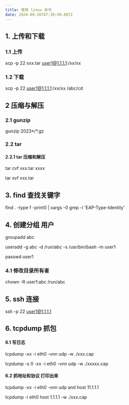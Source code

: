 ```yaml
---
title: 常用 linux 命令
date: 2024-09-26T07:30:50.607Z
---
```




## 1. 上传和下载
### 1.1 上传

scp -p 22 xxx.tar user1@1.1.1.1:/xx/xx


### 1.2 下载
scp -p 22 user1@1.1.1.1:/xx/xx  /abc/cd



## 2 压缩与解压
### 2.1 gunzip 

 gunzip 2023*/*.gz

### 2.2 tar

#### 2.2.1 tar 压缩和解压
tar cvf  xxx.tar xxxx

tar xvf   xxx.tar 


## 3.  find 查找关键字
find . -type f -print0 | xargs -0 grep -l 'EAP-Type-Identity'

## 4.  创建分组 用户
 groupadd abc

useradd -g abc -d /run/abc  -s /usr/bin/bash -m  user1

passwd user1

### 4.1 修改目录所有者
chown -R user1:abc /run/abc


## 5. ssh 连接
ssh -p 22 user1@1.1.1.1



## 6. tcpdump 抓包

#### 6.1 写日志
tcpdump  -xx -i  eth0 -vnn udp -w ./xxx.cap

tcpdump -s 0 -xx -i  eth0 -vnn udp -w ./xxxxx.cap


#### 6.2 抓地址和协议 打印出来

tcpdump  -xx -i  eth0 -vnn udp and host 11.1.1.1


tcpdump -i eth0 host 1.1.1.1 -w ./xxx.cap









